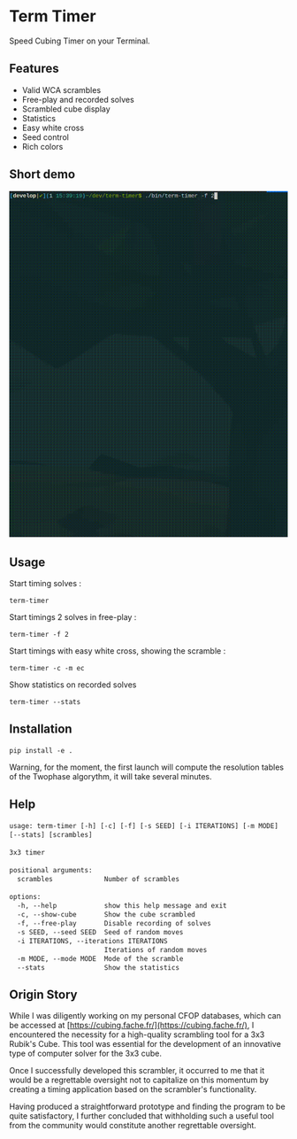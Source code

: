 # Term Timer

Speed Cubing Timer on your Terminal.

##  Features

- Valid WCA scrambles
- Free-play and recorded solves
- Scrambled cube display
- Statistics
- Easy white cross
- Seed control
- Rich colors

## Short demo

![](docs/demo.gif)

## Usage

Start timing solves :

```console
term-timer
```

Start timings 2 solves in free-play :

```console
term-timer -f 2
```

Start timings with easy white cross, showing the scramble :

```console
term-timer -c -m ec
```

Show statistics on recorded solves

```console
term-timer --stats
```

## Installation

``` console
pip install -e .
```

Warning, for the moment, the first launch will compute the resolution
tables of the Twophase algorythm, it will take several minutes.

## Help

```console
usage: term-timer [-h] [-c] [-f] [-s SEED] [-i ITERATIONS] [-m MODE] [--stats] [scrambles]

3x3 timer

positional arguments:
  scrambles             Number of scrambles

options:
  -h, --help            show this help message and exit
  -c, --show-cube       Show the cube scrambled
  -f, --free-play       Disable recording of solves
  -s SEED, --seed SEED  Seed of random moves
  -i ITERATIONS, --iterations ITERATIONS
                        Iterations of random moves
  -m MODE, --mode MODE  Mode of the scramble
  --stats               Show the statistics
```

## Origin Story

While I was diligently working on my personal CFOP databases, which can be
accessed at [https://cubing.fache.fr/](https://cubing.fache.fr/), I
encountered the necessity for a high-quality scrambling tool for a 3x3
Rubik's Cube. This tool was essential for the development of an innovative
type of computer solver for the 3x3 cube.

Once I successfully developed this scrambler, it occurred to me that it
would be a regrettable oversight not to capitalize on this momentum by
creating a timing application based on the scrambler's functionality.

Having produced a straightforward prototype and finding the program to be
quite satisfactory, I further concluded that withholding such a useful tool
from the community would constitute another regrettable oversight.
